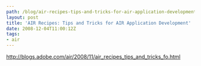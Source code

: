 ```yaml
---
path: /blog/air-recipes-tips-and-tricks-for-air-application-development/
layout: post
title: 'AIR Recipes: Tips and Tricks for AIR Application Development'
date: 2008-12-04T11:00:12Z
tags:
- air
---
```


<a href="http://blogs.adobe.com/air/2008/11/air_recipes_tips_and_tricks_fo.html">http://blogs.adobe.com/air/2008/11/air_recipes_tips_and_tricks_fo.html</a>
